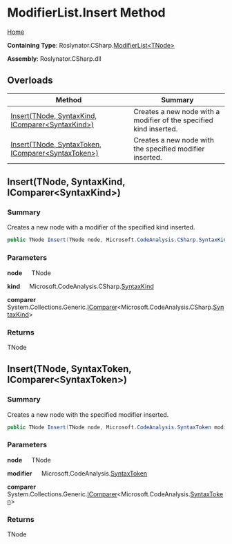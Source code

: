 # ModifierList\.Insert Method

[Home](../../../../README.md)

**Containing Type**: Roslynator\.CSharp\.[ModifierList\<TNode>](../README.md)

**Assembly**: Roslynator\.CSharp\.dll

## Overloads

| Method | Summary |
| ------ | ------- |
| [Insert(TNode, SyntaxKind, IComparer\<SyntaxKind>)](#Roslynator_CSharp_ModifierList_1_Insert__0_Microsoft_CodeAnalysis_CSharp_SyntaxKind_System_Collections_Generic_IComparer_Microsoft_CodeAnalysis_CSharp_SyntaxKind__) | Creates a new node with a modifier of the specified kind inserted\. |
| [Insert(TNode, SyntaxToken, IComparer\<SyntaxToken>)](#Roslynator_CSharp_ModifierList_1_Insert__0_Microsoft_CodeAnalysis_SyntaxToken_System_Collections_Generic_IComparer_Microsoft_CodeAnalysis_SyntaxToken__) | Creates a new node with the specified modifier inserted\. |

## Insert\(TNode, SyntaxKind, IComparer\<SyntaxKind>\) <a name="Roslynator_CSharp_ModifierList_1_Insert__0_Microsoft_CodeAnalysis_CSharp_SyntaxKind_System_Collections_Generic_IComparer_Microsoft_CodeAnalysis_CSharp_SyntaxKind__"></a>

### Summary

Creates a new node with a modifier of the specified kind inserted\.

```csharp
public TNode Insert(TNode node, Microsoft.CodeAnalysis.CSharp.SyntaxKind kind, System.Collections.Generic.IComparer<Microsoft.CodeAnalysis.CSharp.SyntaxKind> comparer = null)
```

### Parameters

**node** &emsp; TNode

**kind** &emsp; Microsoft\.CodeAnalysis\.CSharp\.[SyntaxKind](https://docs.microsoft.com/en-us/dotnet/api/microsoft.codeanalysis.csharp.syntaxkind)

**comparer** &emsp; System\.Collections\.Generic\.[IComparer](https://docs.microsoft.com/en-us/dotnet/api/system.collections.generic.icomparer-1)\<Microsoft\.CodeAnalysis\.CSharp\.[SyntaxKind](https://docs.microsoft.com/en-us/dotnet/api/microsoft.codeanalysis.csharp.syntaxkind)>

### Returns

TNode

## Insert\(TNode, SyntaxToken, IComparer\<SyntaxToken>\) <a name="Roslynator_CSharp_ModifierList_1_Insert__0_Microsoft_CodeAnalysis_SyntaxToken_System_Collections_Generic_IComparer_Microsoft_CodeAnalysis_SyntaxToken__"></a>

### Summary

Creates a new node with the specified modifier inserted\.

```csharp
public TNode Insert(TNode node, Microsoft.CodeAnalysis.SyntaxToken modifier, System.Collections.Generic.IComparer<Microsoft.CodeAnalysis.SyntaxToken> comparer = null)
```

### Parameters

**node** &emsp; TNode

**modifier** &emsp; Microsoft\.CodeAnalysis\.[SyntaxToken](https://docs.microsoft.com/en-us/dotnet/api/microsoft.codeanalysis.syntaxtoken)

**comparer** &emsp; System\.Collections\.Generic\.[IComparer](https://docs.microsoft.com/en-us/dotnet/api/system.collections.generic.icomparer-1)\<Microsoft\.CodeAnalysis\.[SyntaxToken](https://docs.microsoft.com/en-us/dotnet/api/microsoft.codeanalysis.syntaxtoken)>

### Returns

TNode

